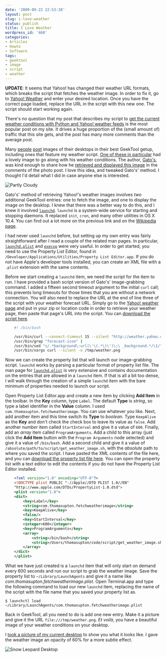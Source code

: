 ```yaml
---
date: '2009-09-22 22:53:38'
layout: post
slug: i-love-weather
status: publish
title: I Love Weather
wordpress_id: '468'
categories:
- Articles
- Howto
- Software
tags:
- geektool
- image
- script
- weather
---
```


**UPDATE**: It seems that Yahoo! has changed their weather URL formats, which breaks the script that fetches the weather image. In order to fix it, go to [Yahoo! Weather](http://weather.yahoo.com/) and enter your desired location. Once you have the correct page loaded, replace the URL in the script with this new one. The script should start working again.



There's no question that my post that describes my script to [get the current weather conditions with Python and Yahoo! weather feeds][script] is the most popular post on my site. It drives a huge proportion of the (small amount of) traffic that this site gets, and the post has many more comments than the average post.

[script]: http://www.thomasupton.com/blog/2008/04/yahoo-weather-feeds-with-python/

Many [people][flickr1] [post][flickr2] images of their desktops in their best GeekTool getup, including ones that feature my weather script. [One of these in particular][gato-image] had a lovely image to go along with his weather conditions. The author, [Gato's][gato-flickr], was kind enough to share how he [retrieved and displayed this image][gato-comment] in the comments of the photo post. I love this idea, and tweaked Gato's' method. I thought I'd detail what I did in case anyone else is interested.

![Partly Cloudy](http://farm3.static.flickr.com/2615/3951420535_9a3d34e105_o.png)

[flickr1]: http://www.flickr.com/photos/megatrond/3100049946/
[flickr2]: http://www.flickr.com/photos/donnyboy09/3436467554/
[gato-image]: http://www.flickr.com/photos/mgastongrillo/3858032308/
[gato-flickr]: http://www.flickr.com/photos/mgastongrillo/
[gato-comment]: http://www.flickr.com/photos/mgastongrillo/3858032308/#comment72157622208211629

Gato's' method of retrieving Yahoo!'s weather images involves *two* additional GeekTool entries: one to fetch the image, and one to display the image on the desktop. I knew that there was a better way to do this, and I knew it involved [`launchd`][launchd]. `launchd` is a system-wide service for starting and stopping daemons. It replaced `init`, `cron`, and many other utilities in OS X 10.4. You can find out a lot more on the previous link and on the [Wikipedia page][launchd-wiki].

[launchd]: http://developer.apple.com/macosx/launchd.html
[launchd-wiki]: http://en.wikipedia.org/wiki/Launchd

I had never used `launchd` before, but setting up my own entry was fairly straightforward after I read a couple of the related man pages. In particular, [`launchd.plist`][man-launchdplist] and [`execvp`][man-execvp] were very useful. In order to get started, you need to use the Property List Editor, found in `/Developer/Applications/Utilities/Property List Editor.app`. If you do not have Apple's developer tools installed, you can create an XML file with a `.plist` extension with the same contents.

[man-launchdplist]: x-man-page://launchd.plist
[man-execvp]: x-man-page://execvp

Before we start creating a `launchd` item, we need the script for the item to run. I have provided a bash script version of Gato's' image-grabbing command. I added a fifteen second timeout argument to the initial `curl` call; this prevents long timeouts for those times that you are without a network connection. You will also need to replace the URL at the end of line three of the script with your weather forecast URL. Simply go to the [Yahoo! weather page][yahoo-weather] and put in your zip or location code in order to retrieve your weather page, then paste that page's URL into the script. You can [download the script here][script-dl].

[script-dl]: http://www.thomasupton.com/wp/wp-content/uploads/2009/09/get_weather_image.sh.zip
[yahoo-weather]: http://weather.yahoo.com/

``` bash
    #! /bin/bash

    /usr/bin/curl --connect-timeout 15 --silent "http://weather.yahoo.com/united-states/virginia/blacksburg-2365044/" |
    /usr/bin/grep "forecast-icon" |
    /usr/bin/sed "s/.*background\:url(\'\(.*\)\')\;\ _background.*/\1/" |
    /usr/bin/xargs curl --silent -o /tmp/weather.png
```

Now we can create the property list that will launch our image-grabbing script. `launchd` works by parsing a particular format of property list file. The man page for [`launchd.plist`][man-launchdplist] is very extensive and contains documentation on the entries that are allowed in a `launchd` item. If that is all a bit too dense, I will walk through the creation of a simple `launchd` item with the bare minimum of properties needed to launch our script.

Open Property List Editor.app and create a new item by clicking **Add Item** in the toolbar. In the **Key** column, type `Label`. The default **Type** is *string*, so type a label identifier in the **Value** column. I used `com.thomasupton.fetchweatherimage`. You can use whatever you like. Next, add another item and this time switch its **Type** to *boolean*. Type `KeepAlive` as the **Key** and don't check the check box to leave its value as `false`. Add another *number* item called `StartInterval` and give it a value of `600`. Finally, add an *array* item called `ProgramArguments`. Add a child to this array (just click the **Add Item** button with the `Program Arguments` node selected) and give it a value of `/bin/bash`. Add a second child and give it a value of `/absolute/path/to/script/get_weather_image.sh`, with the *absolute* path to where you saved the script. I have pasted the XML contents of the file here, and you can [download the property list file here][plist-dl]. You can open the property list with a text editor to edit the contents if you do not have the Property List Editor installed.

[plist-dl]: http://www.thomasupton.com/wp/wp-content/uploads/2009/09/com.thomasupton.fetchweatherimage.plist

``` xml
    <?xml version="1.0" encoding="UTF-8"?>
    <!DOCTYPE plist PUBLIC "-//Apple//DTD PLIST 1.0//EN"
    "http://www.apple.com/DTDs/PropertyList-1.0.dtd">
    <plist version="1.0">
    <dict>
        <key>Label</key>
        <string>com.thomasupton.fetchweatherimage</string>
        <key>KeepAlive</key>
        <false/>
        <key>StartInterval</key>
        <integer>600</integer>
        <key>ProgramArguments</key>
        <array>
            <string>/bin/bash</string>
            <string>/Users/thomasupton/code/script/get_weather_image.sh</string>
        </array>
    </dict>
    </plist>
```

What we have just created is a `launchd` item that will only start on demand every 600 seconds and run our script to grab the weather image. Save the property list to `~/Library/LaunchAgents` and give it a name like *com.thomasupton.fetchweatherimage.plist*. Open Terminal.app and type the following command to load our new `launchd` item, replacing the name of the script with the file name that you saved your property list as.

    $ launchctl load ~/Library/LaunchAgents/com.thomasupton.fetchweatherimage.plist

Back in GeekTool, all you need to do is add one new entry. Make it a picture and give it the URL `file:///tmp/weather.png`. *Et voilà*, you have a beautiful image of your weather conditions on your desktop.

I [took a picture of my current desktop][desktop] to show you what it looks like. I gave the weather image an opacity of 60% for a more subtle effect.

[desktop]: http://www.flickr.com/photos/third/3946891446/
![Snow Leopard Desktop](http://farm3.static.flickr.com/2498/3946891446_da67c218a9.jpg)
